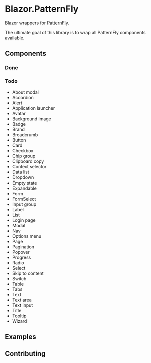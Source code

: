 # Blazor.PatternFly

Blazor wrappers for [PatternFly](https://www.patternfly.org/).

The ultimate goal of this library is to wrap all PatternFly components available.

## Components

### Done


### Todo

- About modal
- Accordion
- Alert
- Application launcher
- Avatar
- Background image
- Badge
- Brand
- Breadcrumb
- Button
- Card
- Checkbox
- Chip group
- Clipboard copy
- Context selector
- Data list
- Dropdown
- Empty state
- Expandable
- Form
- FormSelect
- Input group
- Label
- List
- Login page
- Modal
- Nav
- Options menu
- Page
- Pagination
- Popover
- Progress
- Radio
- Select
- Skip to content
- Switch
- Table
- Tabs
- Text
- Text area
- Text input
- Title
- Tooltip
- Wizard

## Examples

## Contributing

